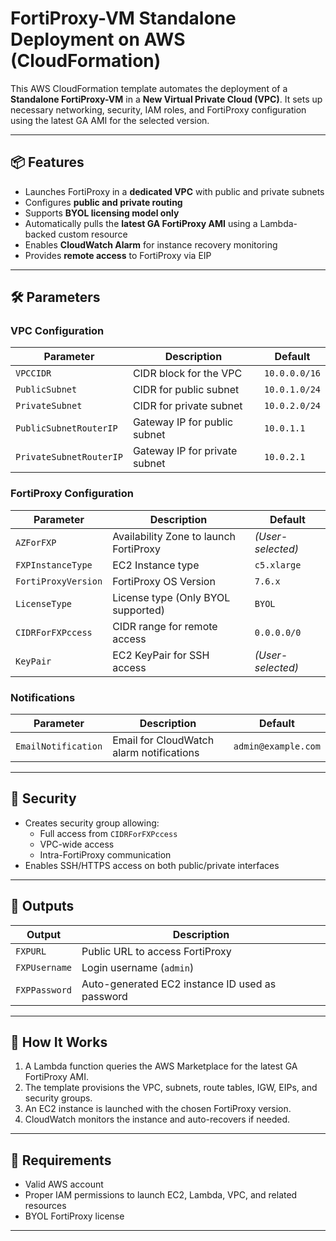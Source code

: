 # FortiProxy-VM Standalone Deployment on AWS (CloudFormation)

This AWS CloudFormation template automates the deployment of a **Standalone FortiProxy-VM** in a **New Virtual Private Cloud (VPC)**. It sets up necessary networking, security, IAM roles, and FortiProxy configuration using the latest GA AMI for the selected version.

---

## 📦 Features

- Launches FortiProxy in a **dedicated VPC** with public and private subnets
- Configures **public and private routing**
- Supports **BYOL licensing model only**
- Automatically pulls the **latest GA FortiProxy AMI** using a Lambda-backed custom resource
- Enables **CloudWatch Alarm** for instance recovery monitoring
- Provides **remote access** to FortiProxy via EIP

---

## 🛠️ Parameters

### VPC Configuration

| Parameter | Description | Default |
|----------|-------------|---------|
| `VPCCIDR` | CIDR block for the VPC | `10.0.0.0/16` |
| `PublicSubnet` | CIDR for public subnet | `10.0.1.0/24` |
| `PrivateSubnet` | CIDR for private subnet | `10.0.2.0/24` |
| `PublicSubnetRouterIP` | Gateway IP for public subnet | `10.0.1.1` |
| `PrivateSubnetRouterIP` | Gateway IP for private subnet | `10.0.2.1` |

### FortiProxy Configuration

| Parameter | Description | Default |
|----------|-------------|---------|
| `AZForFXP` | Availability Zone to launch FortiProxy | *(User-selected)* |
| `FXPInstanceType` | EC2 Instance type | `c5.xlarge` |
| `FortiProxyVersion` | FortiProxy OS Version | `7.6.x` |
| `LicenseType` | License type (Only BYOL supported) | `BYOL` |
| `CIDRForFXPccess` | CIDR range for remote access | `0.0.0.0/0` |
| `KeyPair` | EC2 KeyPair for SSH access | *(User-selected)* |

### Notifications

| Parameter | Description | Default |
|----------|-------------|---------|
| `EmailNotification` | Email for CloudWatch alarm notifications | `admin@example.com` |

---

## 🔐 Security

- Creates security group allowing:
  - Full access from `CIDRForFXPccess`
  - VPC-wide access
  - Intra-FortiProxy communication
- Enables SSH/HTTPS access on both public/private interfaces

---

## 🚀 Outputs

| Output | Description |
|--------|-------------|
| `FXPURL` | Public URL to access FortiProxy |
| `FXPUsername` | Login username (`admin`) |
| `FXPPassword` | Auto-generated EC2 instance ID used as password |

---

## 🧠 How It Works

1. A Lambda function queries the AWS Marketplace for the latest GA FortiProxy AMI.
2. The template provisions the VPC, subnets, route tables, IGW, EIPs, and security groups.
3. An EC2 instance is launched with the chosen FortiProxy version.
4. CloudWatch monitors the instance and auto-recovers if needed.

---

## 🔔 Requirements

- Valid AWS account
- Proper IAM permissions to launch EC2, Lambda, VPC, and related resources
- BYOL FortiProxy license

---
